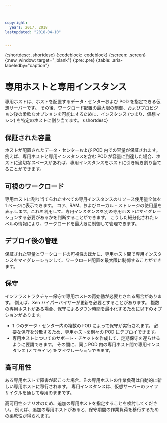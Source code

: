 ```yaml
---



copyright:
  years: 2017, 2018
lastupdated: "2018-04-10"


---
```


{:shortdesc: .shortdesc}
{:codeblock: .codeblock}
{:screen: .screen}
{:new_window: target="_blank"}
{:pre: .pre}
{:table: .aria-labeledby="caption"}


# 専用ホストと専用インスタンス 

専用ホストは、ホストを配置するデータ・センターおよび POD を指定できる仮想サーバーです。 その後、ワークロード配置の最大限の制御、およびプロビジョン後の柔軟なオプションを可能にするために、インスタンス (つまり、仮想マシン) を特定のホストに割り当てます。
{:shortdesc}

## 保証された容量
ホストが配置されたデータ・センターおよび POD 内での容量が保証されます。 例えば、専用ホストと専用インスタンスを含む POD が容量に到達した場合、ホストに適切なスペースがあれば、専用インスタンスをホストに引き続き割り当てることができます。

## 可視のワークロード
専用ホストに割り当てられたすべての専用インスタンスのリソース使用量全体を 1 ページに表示できます。 コア、RAM、およびローカル・ストレージの使用量を表示します。これを利用して、専用インスタンスを別の専用ホストにマイグレーションする必要があるかを判断することができます。 こうした細分化されたレベルの情報により、ワークロードを最大限に制御して管理できます。 

## デプロイ後の管理
保証された容量とワークロードの可視性のほかに、専用ホスト間で専用インスタンスをマイグレーションして、ワークロード配置を最大限に制御することができます。

## 保守
インフラストラクチャー保守で専用ホストの再始動が必要とされる場合があります。 例えば、Xen ハイパーバイザーが更新を必要とすることがあります。 複数の専用ホストがある場合、保守によるダウン時間を最小化するために以下のオプションがあります。 
* 1 つのデータ・センター内の複数の POD によって保守が実行されます。 必要な保守を分散するため、専用ホストを別々の POD にデプロイできます。 
* 専用ホストについてのサポート・チケットを作成して、定期保守を遅らせるように要請できます。 その間に、同じ POD 内の専用ホスト間で専用インスタンス (オフライン) をマイグレーションできます。

## 高可用性
ある専用ホストで障害が起こった場合、その専用ホストの作業負荷は自動的に新しい専用ホストに移行されます。 専用インスタンスは、仮想サーバーのライフサイクルを通して専用のままです。

高可用性シナリオのため、追加の専用ホストを指定することを検討してください。 例えば、追加の専用ホストがあると、保守期間の作業負荷を移行するための柔軟性が得られます。
